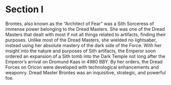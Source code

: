 # Section I

Brontes, also known as the “Architect of Fear” was a Sith Sorceress of immense power belonging to the Dread Masters.
She was one of the Dread Masters that dealt with most if not all things related to artifacts, finding their purposes.
Unlike most of the Dread Masters, she wielded no lightsaber, instead using her absolute mastery of the dark side of the Force.
With her insight into the nature and purposes of Sith artifacts, the Emperor soon ordered an expansion of a Sith tomb into the Dark Temple not long after the Emperor’s arrival on Dromund Kaas in 4980 BBY.
By her orders, the Dread Forces on Oricon were developed with technological enhancements and weaponry.
Dread Master Brontes was an inquisitive, strategic, and powerful foe.
